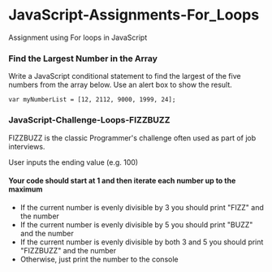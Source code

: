 # JavaScript-Assignments-For_Loops
Assignment using For loops in JavaScript

### Find the Largest Number in the Array
Write a JavaScript conditional statement to find the largest of the five numbers from the array below. Use an alert box to show the result.

```var myNumberList = [12, 2112, 9000, 1999, 24];```

### JavaScript-Challenge-Loops-FIZZBUZZ

FIZZBUZZ is the classic Programmer's challenge often used as part of job interviews. 

User inputs the ending value (e.g. 100)

#### Your code should start at 1 and then iterate each number up to the maximum
* If the current number is evenly divisible by 3 you should print "FIZZ" and the number
* If the current number is evenly divisible by 5 you should print "BUZZ" and the number
* If the current number is evenly divisible by both 3 and 5 you should print "FIZZBUZZ" and the number
* Otherwise, just print the number to the console
